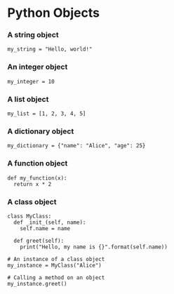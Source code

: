 # Python Objects

### A string object
```
my_string = "Hello, world!"
```

### An integer object
```
my_integer = 10
```

### A list object
```
my_list = [1, 2, 3, 4, 5]
```

### A dictionary object
```
my_dictionary = {"name": "Alice", "age": 25}
```

### A function object
```
def my_function(x):
  return x * 2
```
### A class object
```
class MyClass:
  def _init_(self, name):
    self.name = name

  def greet(self):
    print("Hello, my name is {}".format(self.name))

# An instance of a class object
my_instance = MyClass("Alice")

# Calling a method on an object
my_instance.greet()
```
